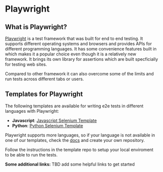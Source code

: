 # Playwright


## What is Playwright?

[Playwright](https://playwright.dev/) is a test framework that was built for end to end testing. It supports different operating systems and browsers and provides APIs for different programming languages.
It has some convenience features built in which makes it a popular choice even though it is a relatively new framework. 
It brings its own library for assertions which are built specficially for testing web sites.

Compared to other framework it can also overcome some of the limits and run tests across different tabs or users.

## Templates for Playwright

The following templates are available for writing e2e tests in different languages with Playwright:

- **Javascript**: [Javascript Selenium Template](https://github.com/wwcode-berlin-hackevenings/selenium-javascript-template)
- **Python**: [Python Selenium Template](https://github.com/wwcode-berlin-hackevenings/selenium-python-template)


Playwright supports more languages, so if your language is not available in one of our templates, check the [docs](https://playwright.dev/docs/languages) and create your own repository. 


Follow the instructions in the template repo to setup your local enviroment to be able to run the tests.

**Some additional links:**
TBD add some helpful links to get started